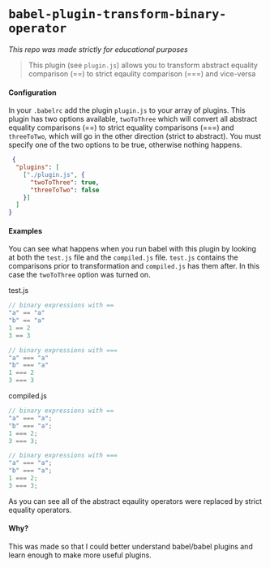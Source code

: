 # `babel-plugin-transform-binary-operator`

*This repo was made strictly for educational purposes*

> This plugin (see `plugin.js`) allows you to transform abstract equality comparison (==) to strict eqaulity comparison (===) and vice-versa

#### Configuration

In your `.babelrc` add the plugin `plugin.js` to your array of plugins. This plugin has two options available, `twoToThree` which will convert all abstract equality comparisons (==) to strict equality comparisons (===) and `threeToTwo`, which will go in the other direction (strict to abstract). You must specify one of the two options to be true, otherwise nothing happens.

``` json
 {
  "plugins": [
    ["./plugin.js", {
      "twoToThree": true,
      "threeToTwo": false
    }]
  ]
}
```

#### Examples

You can see what happens when you run babel with this plugin by looking at both the `test.js` file and the `compiled.js` file. `test.js` contains the comparisons prior to transformation and `compiled.js` has them after. In this case the `twoToThree` option was turned on.

test.js
``` javascript
// binary expressions with ==
"a" == "a"
"b" == "a"
1 == 2
3 == 3

// binary expressions with ===
"a" === "a"
"b" === "a"
1 === 2
3 === 3
```

compiled.js
``` javascript
// binary expressions with ==
"a" === "a";
"b" === "a";
1 === 2;
3 === 3;

// binary expressions with ===
"a" === "a";
"b" === "a";
1 === 2;
3 === 3;
```

As you can see all of the abstract eqaulity operators were replaced by strict equality operators.

#### Why?

This was made so that I could better understand babel/babel plugins and learn enough to make more useful plugins.
